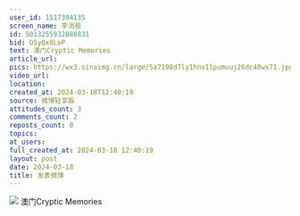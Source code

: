 ```yaml
---
user_id: 1517394135
screen_name: 李消极
id: 5013255932088831
bid: O5yQx8LoP
text: 澳门Cryptic Memories 
article_url: 
pics: https://wx3.sinaimg.cn/large/5a7198d7ly1hnv1lpumuuj26dc48wx71.jpg,https://wx1.sinaimg.cn/large/5a7198d7ly1hnv1lmnk8pj23402c0kjo.jpg,https://wx3.sinaimg.cn/large/5a7198d7ly1hnv1ll9j7nj21s01c0kjl.jpg,https://wx3.sinaimg.cn/large/5a7198d7ly1hnv1lns8mvj22c0340hdw.jpg,https://wx3.sinaimg.cn/large/5a7198d7ly1hnv1lmb6vuj23402c0hdv.jpg,https://wx2.sinaimg.cn/large/5a7198d7ly1hnv1lm8mt9j223r32mu0y.jpg
video_url: 
location: 
created_at: 2024-03-18T12:40:19
source: 微博轻享版
attitudes_count: 3
comments_count: 2
reposts_count: 0
topics: 
at_users: 
full_created_at: 2024-03-18 12:40:19
layout: post
date: 2024-03-18
title: 发表微博
---
```



![](https://image.baidu.com/search/down?url=https://wx3.sinaimg.cn/large/5a7198d7ly1hnv1lpumuuj26dc48wx71.jpg)
澳门Cryptic Memories 
